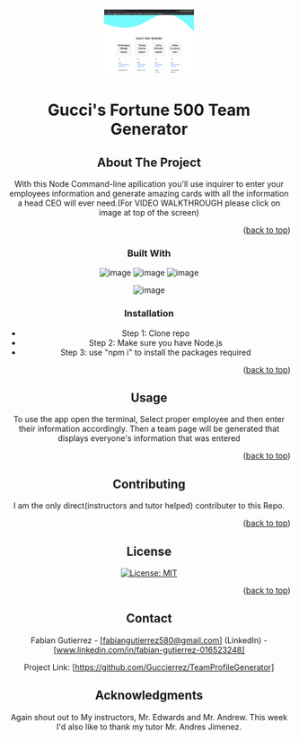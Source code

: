 
<a name="readme-top"></a>

<!-- PROJECT LOGO -->
<br />
<div align="center">
  <a href="https://drive.google.com/file/d/1DfoRhCNxpoF0iJUouIVg40YYrPGHkfLJ/view">
    <img src= "./assets/TeamGenerator.png" alt="Logo" width="160" height="120">
  </a>

  <h1 align="center">Gucci's  Fortune 500 Team Generator</h1>



<!-- ABOUT THE PROJECT -->
## About The Project

With this Node Command-line apllication you'll use inquirer to enter your employees information and generate amazing cards with all the information a head CEO will ever need.(For VIDEO WALKTHROUGH please click on image at top of the screen)


<p align="right">(<a href="#readme-top">back to top</a>)</p>



### Built With

![image](https://img.shields.io/badge/HTML5-E34F26?style=for-the-badge&logo=html5&logoColor=white)
![image](https://img.shields.io/badge/CSS3-1572B6?style=for-the-badge&logo=css3&logoColor=white)
![image](https://img.shields.io/badge/JavaScript-323330?style=for-the-badge&logo=javascript&logoColor=F7DF1E)

![image](https://img.shields.io/badge/Node.js-339933?style=for-the-badge&logo=nodedotjs&logoColor=white)





### Installation

* Step 1: Clone repo
* Step 2: Make sure you have Node.js
* Step 3: use "npm i" to install the packages required

<p align="right">(<a href="#readme-top">back to top</a>)</p>



<!-- USAGE EXAMPLES -->
## Usage
To use the app open the terminal, Select proper employee and then enter their information accordingly. Then a team page will be generated that displays everyone's information that was entered 

<p align="right">(<a href="#readme-top">back to top</a>)</p>





<!-- CONTRIBUTING -->
## Contributing

I am the only direct(instructors and tutor helped) contributer to this Repo.

<p align="right">(<a href="#readme-top">back to top</a>)</p>



<!-- LICENSE -->
## License

[![License: MIT](https://img.shields.io/badge/License-MIT-yellow.svg)](https://opensource.org/licenses/MIT)


<p align="right">(<a href="#readme-top">back to top</a>)</p>



<!-- CONTACT -->
## Contact

Fabian Gutierrez - [fabiangutierrez580@gmail.com]
(LinkedIn) - [www.linkedin.com/in/fabian-gutierrez-016523248]


Project Link: [https://github.com/Guccierrez/TeamProfileGenerator]






<!-- ACKNOWLEDGMENTS -->
## Acknowledgments
Again shout out to My instructors, Mr. Edwards and Mr. Andrew. This week I'd also like to thank my tutor Mr. Andres Jimenez.


<!-- MARKDOWN LINKS & IMAGES -->